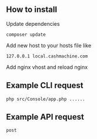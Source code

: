 ## How to install
Update dependencies
```
composer update
```

Add new host to your hosts file like
```
127.0.0.1 local.cashmachine.com
```

Add nginx vhost and reload nginx

## Example CLI request
```
php src/Console/app.php ......
```

## Example API request 
``` 
post
```
